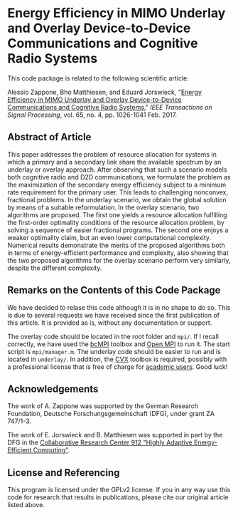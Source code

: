 Energy Efficiency in MIMO Underlay and Overlay Device-to-Device Communications and Cognitive Radio Systems
==================

This code package is related to the following scientific article:

Alessio Zappone, Bho Matthiesen, and Eduard Jorswieck, "[Energy Efficiency in MIMO Underlay and Overlay Device-to-Device Communications and Cognitive Radio Systems](https://doi.org/10.1109/TSP.2016.2626249)," *IEEE Transactions on Signal Processing*, vol. 65, no. 4, pp. 1026-1041 Feb. 2017.


## Abstract of Article

This paper addresses the problem of resource allocation for systems in which a primary and a secondary link share the available spectrum by an underlay or overlay approach. After observing that such a scenario models both cognitive radio and D2D communications, we formulate the problem as the maximization of the secondary energy efficiency subject to a minimum rate requirement for the primary user. This leads to challenging nonconvex, fractional problems. In the underlay scenario, we obtain the global solution by means of a suitable reformulation. In the overlay scenario, two algorithms are proposed. The first one yields a resource allocation fulfilling the first-order optimality conditions of the resource allocation problem, by solving a sequence of easier fractional programs. The second one enjoys a weaker optimality claim, but an even lower computational complexity. Numerical results demonstrate the merits of the proposed algorithms both in terms of energy-efficient performance and complexity, also showing that the two proposed algorithms for the overlay scenario perform very similarly, despite the different complexity.

## Remarks on the Contents of this Code Package

We have decided to relase this code although it is in no shape to do so. This is due to several requests we have received since the first publication of this article. It is provided as is, without any documentation or support. 

The overlay code should be located in the root folder and `mpi/`. If I recall correctly, we have used the [bcMPI](https://www.google.de/search?q=%22bcmpi%22) toolbox and [Open MPI](https://www.open-mpi.org) to run it. The start script is `mpi/manager.m`. The underlay code should be easier to run and is located in `underlay/`. In addition, the [CVX](http://cvxr.com/cvx) toolbox is required, possibly with a professional license that is free of charge for [academic users](http://cvxr.com/cvx/academic/). Good luck!


## Acknowledgements

The work of A. Zappone was supported
by the German Research Foundation, Deutsche Forschungsgemeinschaft (DFG), under grant ZA 747/1-3.

The work of E. Jorswieck and B. Matthiesen was supported in part by
the DFG in the [Collaborative Research Center 912 "Highly Adaptive Energy-Efficient Computing"](https://tu-dresden.de/ing/forschung/sfb912).


## License and Referencing

This program is licensed under the GPLv2 license. If you in any way use this code for research that results in publications, please cite our original article listed above.

